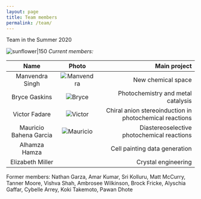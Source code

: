 ```yaml
---
layout: page
title: Team members 
permalink: /team/
---
```

Team in the Summer 2020

![sunflower|150](/_assets/sunflowers.JPG)
*Current members:*

|  Name            | Photo | Main project
:-----------------:|:-----:|-----------------:
Manvendra Singh | ![Manvendra](/_assets/manvendra.JPG) | New chemical space
Bryce Gaskins | ![Bryce](/_assets/bryce.JPG) | Photochemistry and metal catalysis
Victor Fadare |![Victor](/_assets/victor.JPG) | Chiral anion stereoinduction in photochemical reactions
Mauricio Bahena Garcia |![Mauricio](/_assets/mauricio.JPG) | Diastereoselective photochemical reactions
Alhamza Hamza | | Cell painting data generation
Elizabeth Miller | | Crystal engineering

Former members: Nathan Garza, Amar Kumar, Sri Kolluru, Matt McCurry, Tanner Moore, Vishva Shah, Ambrosee Wilkinson, Brock Fricke, Alyschia Gaffar, Cybelle Arrey, Koki Takemoto, Pawan Dhote



